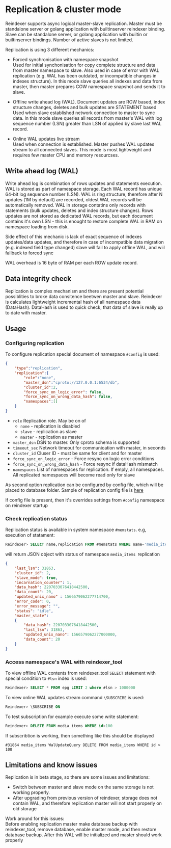 # Replication & cluster mode

Reindexer supports async logical master-slave replication. Master must be standalone server or golang application with builtinserver reindexer binding.
Slave can be standalone server, or golang application with builtin or builtinserver bindings. Number of active slaves is not limited.

Replication is using 3 different mechanics:

- Forced synchronisation with namespace snapshot  
Used for initial synchonisation for copy complete structure and data from master namespace to slave. Also used in case of error with WAL replication (e.g. WAL has been outdated, or incompatible changes in indexes structure). In this mode slave queries all indexes and data from master, then master prepares COW namespace snapshot and sends it to slave.

- Offline write ahead log (WAL). Document updates are ROW based, index structure changes, deletes and bulk updates are STATEMENT based  
Used when slave established network connection to master to sync data. In this mode slave queries all records from master's WAL with log sequence number (LSN) greater than LSN of applied by slave last WAL record.

- Online WAL updates live stream  
Used when connection is established. Master pushes WAL updates stream to all connected slaves. This mode is most lightweight and requires few master CPU and memory resourcses. 

## Write ahead log (WAL)

Write ahead log is combination of rows updates and statements execution. WAL is stored as part of namespace storage. Each WAL record has unique 64-bit log sequence number (LSN).
WAL is ring structure, therefore after N updates (1M by default) are recorded, oldest WAL records will be automatically removed.
WAL in storage contatins only records with statements (bulk updates, deletes and index structure changes). Rows updates are not stored as dedicated WAL records, but each document contains it's own LSN - this is enought to restore complete WAL in RAM on namespace loading from disk.

Side effect of this mechanic is lack of exact sequence of indexes updates/data updates, and therefore in case of incompatible data migration (e.g. indexed field type changed) slave will fail to apply offline WAL, and wiil fallback to forced sync

WAL overhead is 16 byte of RAM per each ROW update record.

## Data integrity check

Replication is complex mechanism and there are present potential possiblities to broke data consitence beetwen master and slave. 
Reindexer is calculates lightweight incremental hash of all namespace data (DataHash). DataHash is used to quick check, that data of slave is really up to date with master.

## Usage

### Configuring replication

To configure replication special document of namespace `#config` is used:

```JSON
{
	"type":"replication",
	"replication":{
		"role":"none",
		"master_dsn":"cproto://127.0.0.1:6534/db",
		"cluster_id":2,
		"force_sync_on_logic_error": false,
		"force_sync_on_wrong_data_hash": false,
		"namespaces":[]
	}
}
```

- `role`  Replication role. May be on of
   - `none` - replication is disabled
   - `slave` - replication as slave
   - `master` - replication as master
- `master_dsn` DSN to master. Only cproto schema is supported
- `timeout_sec` Network timeout for communication with master, in seconds
- `cluster_id` Cluser ID - must be same for client and for master
- `force_sync_on_logic_error` - Force resync on logic error conditions
- `force_sync_on_wrong_data_hash` - Force resync if dataHash mismatch
- `namespaces` List of namespaces for replication. If emply, all namespaces. All replicated namespaces will become read only for slave

As second option replication can be configured by config file, which will be placed to database folder. Sample of replication config file is [here](cpp_src/replicator/replication.conf)

If config file is present, then it's overrides settings from `#config` namespace on reindexer startup

### Check replication status

Replication status is available in system namespace `#memstats`. e.g, execution of statament:

```SQL
Reindexer> SELECT name,replication FROM #memstats WHERE name='media_items'
```
will return JSON object with status of namespace `media_items `replication 

```JSON
{
	"last_lsn": 31863, 
	"cluster_id": 2, 
	"slave_mode": true, 
	"incarnation_counter": 1, 
	"data_hash": 2207033076418442500,
	"data_count": 20,
	"updated_unix_nano" : 1566579062277714700,
	"error_code": 0,
    "error_message": "",
    "status": "idle",
    "master_state":
    {
        "data_hash": 2207033076418442500,
        "last_lsn": 31863,
        "updated_unix_nano": 1566579062277000000,
        "data_count": 20
    }
}
```

### Access namespace's WAL with reindexer_tool

To view offline WAL contents from reindexer_tool `SELECT` statement with special condition to `#lsn` index is used:

```SQL
Reindexer> SELECT * FROM epg LIMIT 2 where #lsn > 1000000
```

To view online WAL updates stream command `\SUBSCRIBE` is used:

```SQL
Reindexer> \SUBSCRIBE ON
```
To test subscription for example execute some write statement:
```SQL
Reindexer> DELETE FROM media_items WHERE id>100
```

If subscribtion is working, then something like this should be displayed

```
#31864 media_items WalUpdateQuery DELETE FROM media_items WHERE id > 100
```

## Limitations and know issues

Replication is in beta stage, so there are some issues and limitations:

- Switch between master and slave mode on the same storage is not working properly. 
- After upgrading from previous version of reindexer, storage does not contain WAL, and therefore replication master will not start properly on old storage

Work around for this issues:  
Before enabling replication master make database backup with reindexer_tool, remove database, enable master mode, and then restore database backup. After this WAL will be initialized and master should work properly
